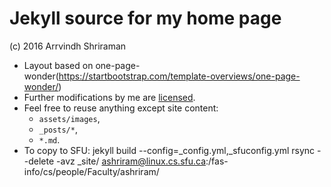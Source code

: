 # Jekyll source for my home page

(c) 2016 Arrvindh Shriraman

* Layout based on one-page-wonder(https://startbootstrap.com/template-overviews/one-page-wonder/) 
* Further modifications by me are [licensed](LICENSE.md).
* Feel free to reuse anything except site content:
  * `assets/images`,
  * `_posts/*`,
  * `*.md`.
* To copy to SFU:
    jekyll build --config=_config.yml,_sfuconfig.yml
    rsync --delete -avz _site/ ashriram@linux.cs.sfu.ca:/fas-info/cs/people/Faculty/ashriram/
